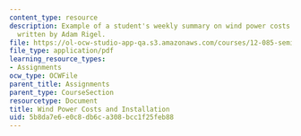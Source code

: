 ```yaml
---
content_type: resource
description: Example of a student's weekly summary on wind power costs and installation,
  written by Adam Rigel.
file: https://ol-ocw-studio-app-qa.s3.amazonaws.com/courses/12-085-seminar-in-environmental-science-spring-2008/5b8da7e6e0c8db6ca308bcc1f25feb88_rigel_w7.pdf
file_type: application/pdf
learning_resource_types:
- Assignments
ocw_type: OCWFile
parent_title: Assignments
parent_type: CourseSection
resourcetype: Document
title: Wind Power Costs and Installation
uid: 5b8da7e6-e0c8-db6c-a308-bcc1f25feb88
---
```

